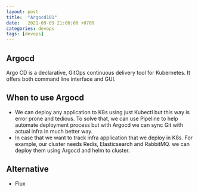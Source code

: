 ```yaml
---
layout: post
title:  "Argocd101"
date:   2021-09-09 21:00:00 +0700
categories: devops
tags: [devops]
---
```


## Argocd
Argo CD is a declarative, GitOps continuous delivery tool for Kubernetes. It offers both command line interface and GUI.

## When to use Argocd
- We can deploy any application to K8s using just Kubectl but this way is error prone and tedious. To solve that, we can use Pipeline to help automate deployment process but with Argocd we can sync Git with actual infra in much better way.
- In case that we want to track infra application that we deploy in K8s. For example, our cluster needs Redis, Elasticsearch and RabbitMQ. we can deploy them using Argocd and helm to cluster.

## Alternative
- Flux
